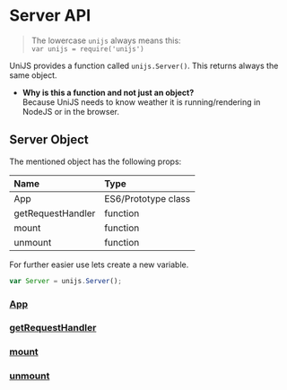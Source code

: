 # Server API
> The lowercase `unijs` always means this: <br> `var unijs = require('unijs')`

UniJS provides a function called `unijs.Server()`. This returns always the same object.
- **Why is this a function and not just an object?** <br>Because UniJS needs to know weather it is running/rendering in NodeJS or in the browser.

## Server Object
The mentioned object has the following props:

Name              | Type
:---------------- | :------------------
App               | ES6/Prototype class
getRequestHandler | function
mount             | function
unmount           | function

For further easier use lets create a new variable.

```js
var Server = unijs.Server();
```

### [App](AppClass.md)

### [getRequestHandler](getRequestHandler.md)

### [mount](mount.md)

### [unmount](getRequestHandler.md)
